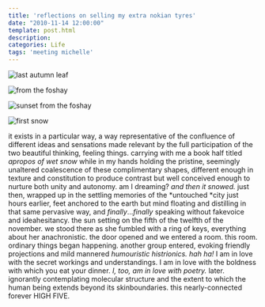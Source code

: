 ```yaml
---
title: 'reflections on selling my extra nokian tyres'
date: "2010-11-14 12:00:00"
template: post.html
description: 
categories: Life
tags: 'meeting michelle'
---
```


![last autumn leaf](http://f.slowtheory.com/5175295962_d1a8d9d0d8.jpg "last autumn leaf")  
  
![from the foshay](http://f.slowtheory.com/5174467649_72334ac75f.jpg "from the foshay")  
  
![sunset from the foshay](http://f.slowtheory.com/5174467951_5ea505186e.jpg "sunset from the foshay")  
  
![first snow](http://f.slowtheory.com/5175073278_4fcec643d2.jpg "first snow")  
  
it exists in a particular way, a way representative of the confluence of different ideas and sensations made relevant by the full participation of the two beautiful thinking, feeling things. carrying with me a book half titled *apropos of wet snow* while in my hands holding the pristine, seemingly unaltered coalescence of these complimentary shapes, different enough in texture and constitution to produce contrast but well conceived enough to nurture both unity and autonomy. am I dreaming? *and then it snowed.* just then, wrapped up in the settling memories of the *untouched *city just hours earlier, feet anchored to the earth but mind floating and distilling in that same pervasive way, and *finally*...*finally* speaking without fakevoice and ideahesitancy. the sun setting on the fifth of the twelfth of the november. we stood there as she fumbled with a ring of keys, everything about her anachronistic. the door opened and we entered a room. this room. ordinary things began happening. another group entered, evoking friendly projections and mild mannered *humouristic histrionics. hah ha!* I am in love with the secret workings and understandings. I am in love with the boldness with which you eat your dinner. *I, too, am in love with poetry.* later. ignorantly contemplating molecular structure and the extent to which the human being extends beyond its skinboundaries. this nearly-connected forever HIGH FIVE.
